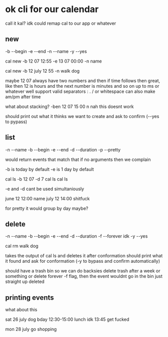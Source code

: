 # ok cli for our calendar
call it kal? idk
could remap cal to our app or whatever

## new
-b --begin
-e --end
-n --name
-y --yes

cal new -b 12 07 12:55 -e 13 07 00:00 -n name

cal new -b 12 july 12 55 -n walk dog

maybe 12 07 always have two numbers and then if time follows then great, like then 12 is hours and the next number is minutes and so on up to ms or whatever well support
valid separators : . / or whitespace
can also make am/pm after time

what about stacking? -ben 12 07 15 00 n nah this doesnt work

should print out what it thinks we want to create and ask to confirm (--yes to pypass)


## list
-n --name
-b --begin
-e --end
-d --duration
-p --pretty

would return events that match that
if no arguments then we complain

-b is today by default
-e is 1 day by default

cal ls -b 12 07 -d 7
cal ls
cal ls

-e and -d cant be used simultaniously

june 12 12:00 name
july 12 14:00 shitfuck

for pretty it would group by day maybe?


## delete
-n --name
-b --begin
-e --end
-d --duration
-f --forever idk
-y --yes

cal rm walk dog

takes the output of cal ls and deletes it after conformation
should print what it found and ask for conformation (-y to bypass and confirm automatically)

should have a trash bin so we can do backsies 
delete trash after a week or something
or delete forever -f flag, then the event wouldnt go in the bin just straight up deleted

## printing events
what about this

sat 26 july
dog bday
12:30-15:00 lunch idk
13:45 get fucked

mon 28 july
go shopping
